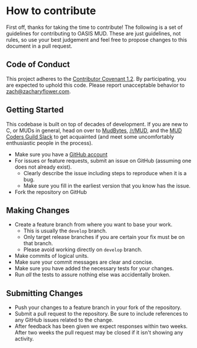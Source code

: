 # How to contribute

First off, thanks for taking the time to contribute! The following is a set of guidelines for contributing to OASIS MUD. These are just guidelines, not rules, so use your best judgement and feel free to propose changes to this document in a pull request.

## Code of Conduct

This project adheres to the [Contributor Covenant 1.2](http://contributor-covenant.org/version/1/2/0). By participating, you are expected to uphold this code. Please report unacceptable behavior to [zach@zacharyflower.com](mailto:zach@zacharyflower.com).

## Getting Started

This codebase is built on top of decades of development. If you are new to C, or MUDs in general, head on over to [MudBytes](http://www.mudbytes.net/), [/r/MUD](https://www.reddit.com/r/MUD), and the [MUD Coders Guild Slack](http://signup.mudcommunity.com/) to get acquainted (and meet some uncomfortably enthusiastic people in the process).

- Make sure you have a [GitHub account](https://github.com/signup/free)
- For issues or feature requests, submit an issue on GitHub (assuming one does not already exist).
  - Clearly describe the issue including steps to reproduce when it is a bug.
  - Make sure you fill in the earliest version that you know has the issue.
- Fork the repository on GitHub

## Making Changes

- Create a feature branch from where you want to base your work.
  - This is usually the `develop` branch.
  - Only target release branches if you are certain your fix must be on that branch.
  - Please avoid working directly on `develop` branch.
- Make commits of logical units.
- Make sure your commit messages are clear and concise.
- Make sure you have added the necessary tests for your changes.
- Run _all_ the tests to assure nothing else was accidentally broken.

## Submitting Changes

- Push your changes to a feature branch in your fork of the repository.
- Submit a pull request to the repository. Be sure to include references to any GitHub issues related to the change.
- After feedback has been given we expect responses within two weeks. After two weeks the pull request may be closed if it isn't showing any activity.
